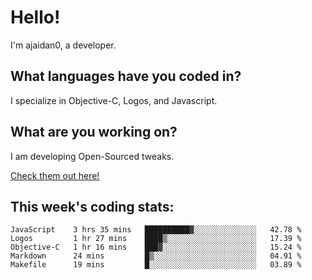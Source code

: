 # Hello!

I'm ajaidan0, a developer. 

## What languages have you coded in?

I specialize in Objective-C, Logos, and Javascript.

## What are you working on?

I am developing Open-Sourced tweaks.

[Check them out here!](https://github.com/ajaidan0/open-sourced-tweaks)

## This week's coding stats:
<!--START_SECTION:waka-->
```text
JavaScript    3 hrs 35 mins   ██████████▓░░░░░░░░░░░░░░   42.78 % 
Logos         1 hr 27 mins    ████▒░░░░░░░░░░░░░░░░░░░░   17.39 % 
Objective-C   1 hr 16 mins    ███▓░░░░░░░░░░░░░░░░░░░░░   15.24 % 
Markdown      24 mins         █▒░░░░░░░░░░░░░░░░░░░░░░░   04.91 % 
Makefile      19 mins         █░░░░░░░░░░░░░░░░░░░░░░░░   03.89 % 
```
<!--END_SECTION:waka-->
